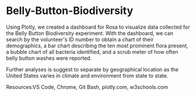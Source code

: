 # Belly-Button-Biodiversity

Using Plotly, we created a dashboard for Rosa to visualize data collected for the Belly Button Biodiversity experiment. With the dashboard, we can search by the volunteer's ID number to obtain a chart of their demographics, a bar chart describing the ten most prominent flora present, a bubble chart of all bacteria identified, and a scrub meter of how often belly button washes were reported.

Further analyses is suggest to separate by geographical location as the United States varies in climate and environment from state to state.

Resources:VS Code, Chrome, Git Bash, plotly.com, w3schools.com

